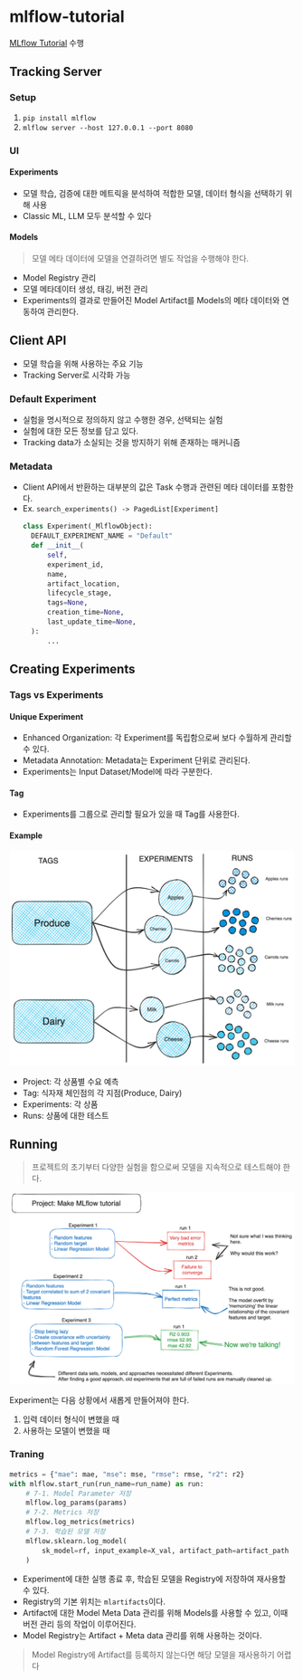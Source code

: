 # mlflow-tutorial
[MLflow Tutorial](https://mlflow.org/docs/latest/getting-started/logging-first-model/index.html) 수행

## Tracking Server
### Setup
1. `pip install mlflow`
2. `mlflow server --host 127.0.0.1 --port 8080`
### UI
#### Experiments
- 모델 학습, 검증에 대한 메트릭을 분석하여 적합한 모델, 데이터 형식을 선택하기 위해 사용
- Classic ML, LLM 모두 분석할 수 있다
#### Models
> 모델 메타 데이터에 모델을 연결하려면 별도 작업을 수행해야 한다.
- Model Registry 관리
- 모델 메타데이터 생성, 태깅, 버전 관리
- Experiments의 결과로 만들어진 Model Artifact를 Models의 메타 데이터와 연동하여 관리한다.

## Client API
- 모델 학습을 위해 사용하는 주요 기능
- Tracking Server로 시각화 가능

### Default Experiment
- 실험을 명시적으로 정의하지 않고 수행한 경우, 선택되는 실험
- 실험에 대한 모든 정보를 담고 있다.
- Tracking data가 소실되는 것을 방지하기 위해 존재하는 매커니즘

### Metadata
- Client API에서 반환하는 대부분의 값은 Task 수행과 관련된 메타 데이터를 포함한다.
- Ex. `search_experiments() -> PagedList[Experiment]`
  ```python
  class Experiment(_MlflowObject):
    DEFAULT_EXPERIMENT_NAME = "Default"
    def __init__(
        self,
        experiment_id,
        name,
        artifact_location,
        lifecycle_stage,
        tags=None,
        creation_time=None,
        last_update_time=None,
    ):
        ...
  ```

## Creating Experiments
### Tags vs Experiments
#### Unique Experiment
- Enhanced Organization: 각 Experiment를 독립함으로써 보다 수월하게 관리할 수 있다.
- Metadata Annotation: Metadata는 Experiment 단위로 관리된다.
- Experiments는 Input Dataset/Model에 따라 구분한다.
#### Tag
- Experiments를 그룹으로 관리할 필요가 있을 때 Tag를 사용한다.
#### Example
![alt text](docs/experiments-overview.png)

- Project: 각 상품별 수요 예측
- Tag: 식자재 체인점의 각 지점(Produce, Dairy)
- Experiments: 각 상품
- Runs: 상품에 대한 테스트


## Running
> 프로젝트의 초기부터 다양한 실험을 함으로써 모델을 지속적으로 테스트해야 한다.


![alt text](docs/mlflow-overview.png)

Experiment는 다음 상황에서 새롭게 만들어져야 한다.
1. 입력 데이터 형식이 변했을 때
2. 사용하는 모델이 변했을 때

### Traning
```python
metrics = {"mae": mae, "mse": mse, "rmse": rmse, "r2": r2}
with mlflow.start_run(run_name=run_name) as run:
    # 7-1. Model Parameter 저장
    mlflow.log_params(params)
    # 7-2. Metrics 저장
    mlflow.log_metrics(metrics)
    # 7-3. 학습된 모델 저장
    mlflow.sklearn.log_model(
        sk_model=rf, input_example=X_val, artifact_path=artifact_path
    )
```
- Experiment에 대한 실행 종료 후, 학습된 모델을 Registry에 저장하여 재사용할 수 있다.
- Registry의 기본 위치는 `mlartifacts`이다.
- Artifact에 대한 Model Meta Data 관리를 위해 Models를 사용할 수 있고, 이때 버전 관리 등의 작업이 이루어진다.
- Model Registry는 Artifact + Meta data 관리를 위해 사용하는 것이다.

> Model Registry에 Artifact를 등록하지 않는다면 해당 모델을 재사용하기 어렵다
